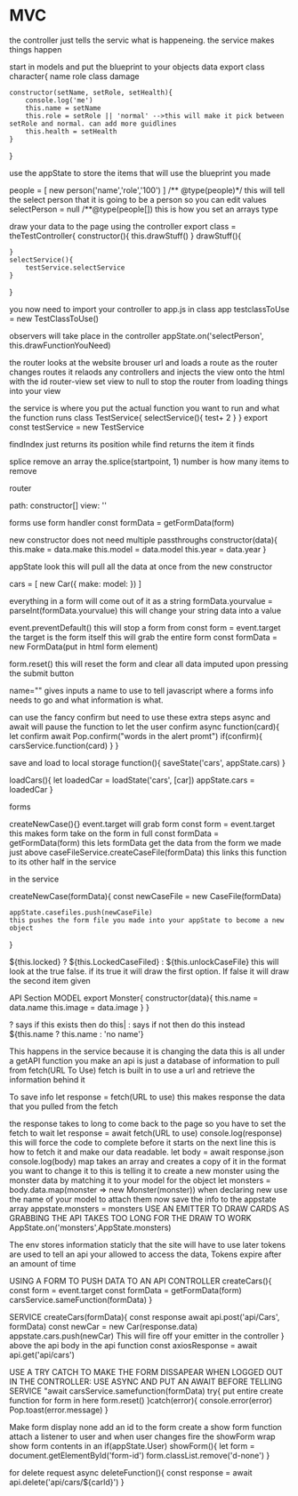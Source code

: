 # MVC
the controller just tells the servic what is happeneing. the service makes things happen

start in models and put the blueprint to your objects data
export class character{
    name
    role
    class
    damage



    constructor(setName, setRole, setHealth){
        console.log('me')
        this.name = setName
        this.role = setRole || 'normal' -->this will make it pick between setRole and normal. can add more guidlines 
        this.health = setHealth
    }
}



use the appState to store the items that will use the blueprint you made

people = [
    new person('name','role','100')
]
/** @type(people)*/ this will tell the select person that it is going to be a person so you can edit values
selectPerson = null
/**@type(people[]) this is how you set an arrays type




draw your data to the page using the controller
export class = theTestController{
    constructor(){
        this.drawStuff()
    }
    drawStuff(){
        
    }
    selectService(){
        testService.selectService
    }
}



you now need to import your controller to app.js
in class app
testclassToUse = new TestClassToUse()

observers will take place in the controller
appState.on('selectPerson', this.drawFunctionYouNeed)





the router looks at the website brouser url and loads a route
as the router changes routes it relaods any controllers and injects the view onto the html with the id router-view
set view to null to stop the router from loading things into your view




the service is where you put the actual function you want to run and what the function runs
class TestService{
    selectService(){
        test+ 2
    }
}
export const testService = new TestService



findIndex just returns its position while find returns the item it finds

splice remove an array  the.splice(startpoint, 1) number is how many items to remove



router

path:
constructor[]
view: ''


forms
use form handler
const formData = getFormData(form)

new constructor does not need multiple passthroughs
constructor(data){
    this.make = data.make
    this.model = data.model
    this.year = data.year
}

appState look
this will pull all the data at once from the new constructor

cars = [
    new Car({
        make:
        model:
    })
]


everything in a form will come out of it as a string
formData.yourvalue = parseInt(formData.yourvalue) this will change your string data into a value


event.preventDefault() this will stop a form from 
const form = event.target the target is the form itself this will grab the entire form
const formData = new FormData(put in html form element)

form.reset() this will reset the form and clear all data imputed upon pressing the submit button

name="" gives inputs a name to use to tell javascript where a forms info needs to go and what information is what.


can use the fancy confirm but need to use these extra steps
async and await will pause the function to let the user confirm
async function(card){
    let confirm await Pop.confirm("words in the alert promt")
    if(confirm){
        carsService.function(card)
    }
}


save and load to local storage
function(){
   saveState('cars', appState.cars)
}

loadCars(){
    let loadedCar = loadState('cars', [car])
    appState.cars = loadedCar
}


forms

createNewCase(){}
event.target will grab form
const form = event.target
this makes form take on the form in full
const formData = getFormData(form)
this lets formData get the data from the form we made just above
caseFileService.createCaseFile(formData)
this links this function to its other half in the service

in the service

createNewCase(formData){
    const newCaseFile = new CaseFile(formData)

    appState.casefiles.push(newCaseFile)
    this pushes the form file you made into your appState to become a new object
}


${this.locked} ? ${this.LockedCaseFiled} : ${this.unlockCaseFile}
this will look at the true false. if its true it will draw the first option. If false it will draw the second item given






API Section
MODEL
export Monster{
    constructor(data){
        this.name = data.name
        this.image = data.image
    }
}

? says if this exists then do this| : says if not then do this instead
${this.name ? this.name : 'no name'}

  This happens in the service because it is changing the data
  this is all under a getAPI function you make
an api is just a database of information to pull from
    fetch(URL To Use) fetch is built in to use a url and retrieve the information behind it

To save info
    let response = fetch(URL to use) this makes response the data that you pulled from the fetch

the response takes to long to come back to the page so you have to set the fetch to wait
    let response = await fetch(URL to use)
    console.log(response)
this will force the code to complete before it starts on the next line
this is how to fetch it and make our data readable. 
    let body = await response.json
    console.log(body)
map takes an array and creates a copy of it in the format you want to change it to
this is telling it to create a new monster using the monster data by matching it to your model for the object
   let monsters = body.data.map(monster => new Monster(monster)) when declaring new use the name of your model to attach them
now save the info to the appstate array
   appstate.monsters = monsters
USE AN EMITTER TO DRAW CARDS AS GRABBING THE API TAKES TOO LONG FOR THE DRAW TO WORK
   AppState.on('monsters',AppState.monsters)
   





   The env stores information staticly that the site will have to use later
   tokens are used to tell an api your allowed to access the data, Tokens expire after an amount of time

   USING A FORM TO PUSH DATA TO AN API
CONTROLLER
   createCars(){
   const form = event.target
   const formData = getFormData(form)
   carsService.sameFunction(formData)
   }

SERVICE
   createCars(formData){
    const response await api.post('api/Cars', formData)
    const newCar = new Car(response.data)
    appstate.cars.push(newCar)
    This will fire off your emitter in the controller
   }
above the api body in the api function
   const axiosResponse = await api.get('api/cars')

USE A TRY CATCH TO MAKE THE FORM DISSAPEAR WHEN LOGGED OUT
IN THE CONTROLLER:
USE ASYNC AND PUT AN AWAIT BEFORE TELLING SERVICE "await carsService.samefunction(formData)
try{
    put entire create function for form in here
    form.reset()
}catch(error){
    console.error(error)
    Pop.toast(error.message)
}

Make form display none
add an id to the form
create a show form function
attach a listener to user and when user changes fire the showForm
wrap show form contents in an if(appState.User)
showForm(){
    let form = document.getElementById('form-id')
    form.classList.remove('d-none')
}

for delete request
async deleteFunction(){
    const response = await api.delete('api/cars/${carId}')
}



   








